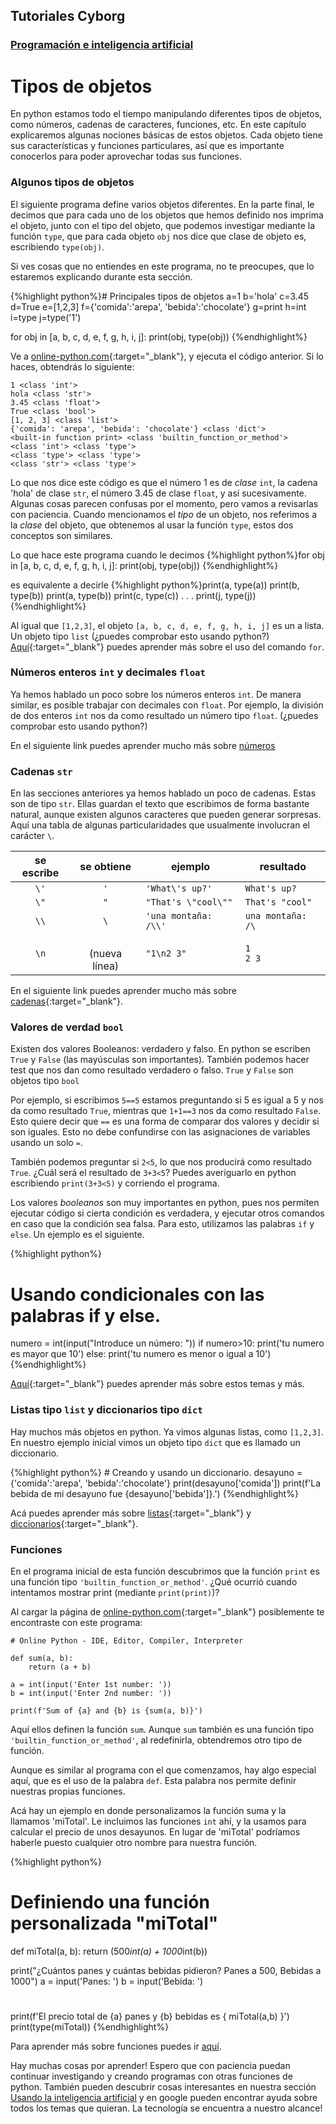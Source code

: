 ## Tutoriales Cyborg
### [Programación e inteligencia artificial](home.html) 

# Tipos de objetos
En python estamos todo el tiempo manipulando diferentes tipos de objetos, como números, cadenas de caracteres, funciones, etc. En este capítulo explicaremos algunas nociones básicas de estos objetos. Cada objeto tiene sus características y funciones particulares, así que es importante conocerlos para poder aprovechar todas sus funciones.


### Algunos tipos de objetos 
El siguiente programa define varios objetos diferentes. En la parte final, le decimos que para cada uno de los objetos que hemos definido nos imprima el objeto, junto con el tipo del objeto, que podemos investigar mediante la función `type`, que para cada objeto `obj` nos dice que clase de objeto es, escribiendo `type(obj)`.

Si ves cosas que no entiendes en este programa, no te preocupes, que lo estaremos explicando durante esta sección. 

{%highlight python%}# Principales tipos de objetos
a=1
b='hola'
c=3.45
d=True
e=[1,2,3]
f={'comida':'arepa', 'bebida':'chocolate'}
g=print
h=int
i=type
j=type('1')


for obj in [a, b, c, d, e, f, g, h, i, j]:
    print(obj, type(obj))
{%endhighlight%}

Ve a [online-python.com](https://www.online-python.com/){:target="_blank"}, y ejecuta el código anterior. Si lo haces, obtendrás lo siguiente:

```
1 <class 'int'>
hola <class 'str'>
3.45 <class 'float'>
True <class 'bool'>
[1, 2, 3] <class 'list'>
{'comida': 'arepa', 'bebida': 'chocolate'} <class 'dict'>
<built-in function print> <class 'builtin_function_or_method'>
<class 'int'> <class 'type'>
<class 'type'> <class 'type'>
<class 'str'> <class 'type'>
```

Lo que nos dice este código es que el número 1 es de _clase_ `int`, la cadena 'hola' de clase `str`, el número 3.45 de clase `float`, y así sucesivamente. Algunas cosas parecen confusas por el momento, pero vamos a revisarlas con paciencia. Cuando mencionamos el _tipo_ de un objeto, nos referimos a la _clase_ del objeto, que obtenemos al usar la función `type`, estos dos conceptos son similares.

Lo que hace este programa cuando le decimos
{%highlight python%}for obj in [a, b, c, d, e, f, g, h, i, j]:
    print(obj, type(obj))
{%endhighlight%}

es equivalente a decirle
{%highlight python%}print(a, type(a))
print(b, type(b))
print(a, type(b))
print(c, type(c))
   .
   .
   .
print(j, type(j))
{%endhighlight%}

Al igual que `[1,2,3]`, el objeto `[a, b, c, d, e, f, g, h, i, j]` es un a lista. Un objeto tipo `list` (¿puedes comprobar esto usando python?)
[Aquí](https://docs.python.org/es/3/tutorial/controlflow.html){:target="_blank"} puedes aprender más sobre el uso del comando `for`.





### Números enteros `int` y decimales `float`

Ya hemos hablado un poco sobre los números enteros `int`. De manera similar, es posible trabajar con decimales con `float`. Por ejemplo, la división de dos enteros `int` nos da como resultado un número tipo `float`. (¿puedes comprobar esto usando python?)


En el siguiente link puedes aprender mucho más sobre [números](https://docs.python.org/es/3/tutorial/introduction.html#numbers)

### Cadenas `str`

En las secciones anteriores ya hemos hablado un poco de cadenas. Estas son de tipo 
`str`. Ellas guardan el texto que escribimos de forma bastante natural, aunque existen algunos caracteres que pueden generar sorpresas. Aquí una tabla de algunas particularidades que usualmente involucran el carácter `\`.

| se escribe     |  se obtiene      | ejemplo              | resultado     |
|:--------------:|:----------------:|----------------------|---------------|
|   `\'`         | `'`              | `'What\'s up?'`      | `What's up?`    |
|   `\"`         | `"`              | `"That's \"cool\""`  | `That's "cool"` |
|   `\\`         | `\`              | `'una montaña: /\\'` | `una montaña: /\` |
|   `\n`         | <br> (nueva línea)  | `"1\n2 3"`        | `1`  <br> `2 3`   |


En el siguiente link puedes aprender mucho más sobre [cadenas](https://docs.python.org/es/3/tutorial/introduction.html#strings){:target="_blank"}.


### Valores de verdad `bool`
Existen dos valores Booleanos: verdadero y falso. En python se escriben `True` y `False` (las mayúsculas son importantes). También podemos hacer test que nos dan como resultado verdadero o falso. `True` y `False` son objetos tipo `bool`

Por ejemplo, si escribimos `5==5` estamos preguntando si 5 es igual a 5 y nos da como resultado `True`, mientras que `1+1==3` nos da como resultado `False`. Esto quiere decir que `==` es una forma de comparar dos valores y decidir si son iguales. Esto no debe confundirse con las asignaciones de variables usando un solo `=`.

También podemos preguntar si `2<5`, lo que nos producirá como resultado `True`. ¿Cuál será el resultado de `3+3<5`? Puedes averiguarlo en python escribiendo `print(3+3<5)` y corriendo el programa.

Los valores _booleanos_ son muy importantes en python, pues nos permiten ejecutar código si cierta condición es verdadera, y ejecutar otros comandos en caso que la condición sea falsa. Para esto, utilizamos las palabras `if` y `else`. Un ejemplo es el siguiente. 

{%highlight python%} 
# Usando condicionales con las palabras if y else.
numero = int(input("Introduce un número: "))
if numero>10:
    print('tu numero es mayor que 10')
else:
    print('tu numero es menor o igual a 10')
{%endhighlight%}

[Aquí](https://docs.python.org/es/3/tutorial/controlflow.html){:target="_blank"} puedes aprender más sobre estos temas y más.



### Listas tipo `list` y diccionarios tipo `dict`
Hay muchos más objetos en python. Ya vimos algunas listas, como `[1,2,3]`. En nuestro ejemplo inicial vimos un objeto tipo `dict` que es llamado un diccionario. 

{%highlight python%} # Creando y usando un diccionario.
desayuno = {'comida':'arepa', 'bebida':'chocolate'}
print(desayuno['comida'])
print(f'La bebida de mi desayuno fue {desayuno['bebida']}.')
{%endhighlight%}


Acá puedes aprender más sobre [listas](https://docs.python.org/es/3/tutorial/introduction.html#lists){:target="_blank"} y [diccionarios](https://docs.python.org/es/3/tutorial/datastructures.html#dictionaries){:target="_blank"}.





### Funciones
En el programa inicial de esta función descubrimos que la función `print` es una función tipo `'builtin_function_or_method'`. ¿Qué ocurrió cuando intentamos mostrar print (mediante `print(print)`)?

Al cargar la página de [online-python.com](https://www.online-python.com/){:target="_blank"} posiblemente te encontraste con este programa:
```
# Online Python - IDE, Editor, Compiler, Interpreter

def sum(a, b):
    return (a + b)

a = int(input('Enter 1st number: '))
b = int(input('Enter 2nd number: '))

print(f'Sum of {a} and {b} is {sum(a, b)}')
```

Aquí ellos definen la función `sum`. Aunque `sum` también es una función tipo `'builtin_function_or_method'`, al redefinirla, obtendremos otro tipo de función.

Aunque es similar al programa con el que comenzamos, hay algo especial aquí, que es el uso de la palabra `def`. Esta palabra nos permite definir nuestras propias funciones. 


Acá  hay un ejemplo en donde personalizamos la función suma y la llamamos 'miTotal'. Le incluimos las funciones `int` ahí, y la usamos para calcular el precio de unos desayunos. En lugar de 'miTotal' podríamos haberle puesto cualquier otro nombre para nuestra función.


{%highlight python%}
# Definiendo una función personalizada "miTotal"

def miTotal(a, b):
    return (500*int(a) + 1000*int(b))

print("¿Cuántos panes y cuántas bebidas pidieron? Panes a 500, Bebidas a 1000")
a = input('Panes: ')
b = input('Bebida: ')

# 
print(f'El precio total de {a} panes y {b} bebidas es { miTotal(a,b) }')
print(type(miTotal))
{%endhighlight%}

Para aprender más sobre funciones puedes ir [aquí](https://docs.python.org/es/3/tutorial/controlflow.html#defining-functions).

Hay muchas cosas por aprender! Espero que con paciencia puedan continuar investigando y creando programas con otras funciones de python. También pueden descubrir cosas interesantes en nuestra sección [Usando la inteligencia artificial](usandoAI.html) y en google pueden encontrar ayuda sobre todos los temas que quieran. La tecnología se encuentra a nuestro alcance!
